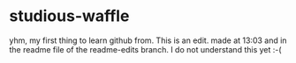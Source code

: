 # studious-waffle
yhm, my first thing to learn github from.
This is an edit. made at 13:03 and in the readme file of the readme-edits branch.
I do not understand this yet :-(
